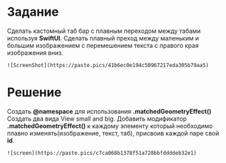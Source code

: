# Задание
Сделать кастомный таб бар с плавным переходом между табами используя **SwiftUI**.
Сделать плавный преход между маленьким и большим изображением c перемешением текста с правого края изображения вниз.

	![ScreenShot](https://paste.pics/41b6ec0e194c50967217eda305b79aa5)

# Решение
Создать **@namespace** для использования **.matchedGeometryEffect()**
Создать два вида View small and big.
Добавить модификатор **.matchedGeometryEffect()** к каждому элементу который необходимо плавно изменять(изображение, текст, таб), присвоив каждой паре свой **id**.

	![screen](https://paste.pics/c7ca068b1378f51a728bbfddddeb32e1)

